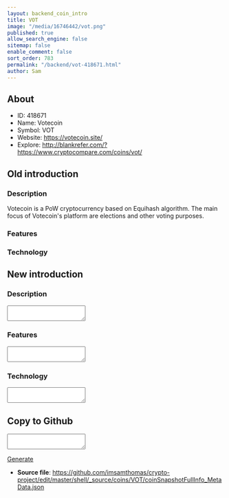 ```yaml
---
layout: backend_coin_intro
title: VOT
image: "/media/16746442/vot.png"
published: true
allow_search_engine: false
sitemap: false
enable_comment: false
sort_order: 783
permalink: "/backend/vot-418671.html"
author: Sam
---
```


## About

- ID: 418671
- Name: Votecoin
- Symbol: VOT
- Website: https://votecoin.site/
- Explore: http://blankrefer.com/?https://www.cryptocompare.com/coins/vot/


## Old introduction

### Description

<p>Votecoin is a PoW cryptocurrency based on Equihash algorithm. The main focus of Votecoin&#39;s <span>platform are elections and other voting purposes.</span></p>

### Features


### Technology




## New introduction


### Description
<textarea id="meta_description" name="description"></textarea>

### Features
<textarea id="meta_features" name="features"></textarea>

### Technology
<textarea id="meta_technology" name="technology"></textarea>


## Copy to Github

<textarea id="coinsnapshotfullinfo_metadata"></textarea>

<a href="#gen" onclick="generateMetaDatJson()">Generate</a>

- **Source file**: <a href="https://github.com/imsamthomas/crypto-project/edit/master/shell/_source/coins/VOT/coinSnapshotFullInfo_MetaData.json">https://github.com/imsamthomas/crypto-project/edit/master/shell/_source/coins/VOT/coinSnapshotFullInfo_MetaData.json</a>


